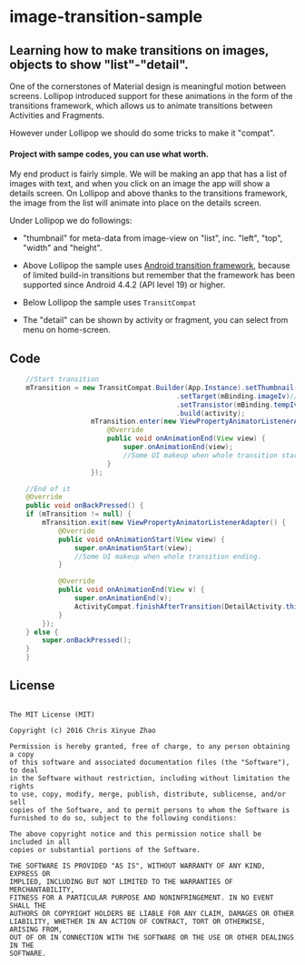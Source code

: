 image-transition-sample
====

## Learning how to make transitions on images, objects to show "list"-"detail".

One of the cornerstones of Material design is meaningful motion between screens. Lollipop introduced support for these animations in the form of the transitions framework, which allows us to animate transitions between Activities and Fragments.

However under Lollipop we should do some tricks to make it "compat".

#### Project with sampe codes, you can use what worth.

My end product is fairly simple. We will be making an app that has a list of images with text, and when you click on an image the app will show a details screen. On Lollipop and above thanks to the transitions framework, the image from the list will animate into place on the details screen.

Under Lollipop we do followings:

- "thumbnail" for meta-data from image-view on "list", inc. "left", "top", "width" and "height".

- Above Lollipop the sample uses [Android transition framework](https://developer.android.com/training/transitions/index.html), because of limited build-in transitions but remember that the framework has been supported since Android 4.4.2 (API level 19) or higher.

- Below Lollipop the sample uses ```TransitCompat```

- The "detail" can be shown by activity or fragment, you can select from menu on home-screen.


## Code

```java
	//Start transition
	mTransition = new TransitCompat.Builder(App.Instance).setThumbnail((Thumbnail) object)
					                     .setTarget(mBinding.imageIv)//The target that will be mirrored from thumbnail
					                     .setTransistor(mBinding.tempIv)//The helper image-view as "transistor".
					                     .build(activity);
					mTransition.enter(new ViewPropertyAnimatorListenerAdapter() {
						@Override
						public void onAnimationEnd(View view) {
							super.onAnimationEnd(view);
							//Some UI makeup when whole transition starting.
						}
					});

	//End of it
	@Override
	public void onBackPressed() {
	if (mTransition != null) {
		mTransition.exit(new ViewPropertyAnimatorListenerAdapter() {
			@Override
			public void onAnimationStart(View view) {
				super.onAnimationStart(view);
				//Some UI makeup when whole transition ending.
			}

			@Override
			public void onAnimationEnd(View v) {
				super.onAnimationEnd(v);
				ActivityCompat.finishAfterTransition(DetailActivity.this);
			}
		});
	} else {
		super.onBackPressed();
	}
	}

```


## License

```

The MIT License (MIT)

Copyright (c) 2016 Chris Xinyue Zhao

Permission is hereby granted, free of charge, to any person obtaining a copy
of this software and associated documentation files (the "Software"), to deal
in the Software without restriction, including without limitation the rights
to use, copy, modify, merge, publish, distribute, sublicense, and/or sell
copies of the Software, and to permit persons to whom the Software is
furnished to do so, subject to the following conditions:

The above copyright notice and this permission notice shall be included in all
copies or substantial portions of the Software.

THE SOFTWARE IS PROVIDED "AS IS", WITHOUT WARRANTY OF ANY KIND, EXPRESS OR
IMPLIED, INCLUDING BUT NOT LIMITED TO THE WARRANTIES OF MERCHANTABILITY,
FITNESS FOR A PARTICULAR PURPOSE AND NONINFRINGEMENT. IN NO EVENT SHALL THE
AUTHORS OR COPYRIGHT HOLDERS BE LIABLE FOR ANY CLAIM, DAMAGES OR OTHER
LIABILITY, WHETHER IN AN ACTION OF CONTRACT, TORT OR OTHERWISE, ARISING FROM,
OUT OF OR IN CONNECTION WITH THE SOFTWARE OR THE USE OR OTHER DEALINGS IN THE
SOFTWARE.


```
